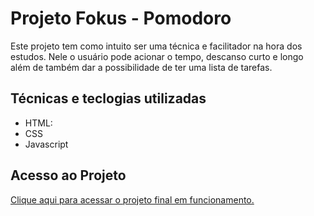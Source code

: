 # Projeto Fokus - Pomodoro
Este projeto tem como intuito ser uma técnica e facilitador na hora dos estudos. Nele o usuário pode acionar o tempo, descanso curto e longo além de também dar a possibilidade de ter uma lista de tarefas. 

## Técnicas e teclogias utilizadas
* HTML: 
* CSS
* Javascript

## Acesso ao Projeto
[Clique aqui para acessar o projeto final em funcionamento.](https://fokus-pomodoro-sigma.vercel.app/)

 

